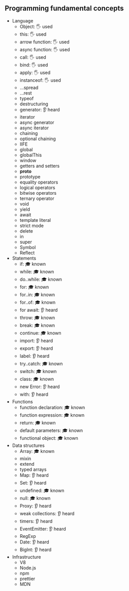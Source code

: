 ## Programming fundamental concepts

- Language
  - Object: 🖐️ used
  - this: 🖐️ used
  - arrow function: 🖐️ used
  - async function: 🖐️ used
  - call: 🖐️ used
  - bind: 🖐️ used
  - apply: 🖐️ used
  - instanceof: 🖐️ used
  - ...spread
  - ...rest
  - typeof
  - destructuring
  - generator: 👂 heard
  - iterator
  - async generator
  - async iterator
  - chaining
  - optional chaining
  - IIFE
  - global
  - globalThis
  - window
  - getters and setters
  - __proto__
  - prototype
  - equality operators
  - logical operators
  - bitwise operators
  - ternary operator
  - void
  - yield
  - await
  - template literal
  - strict mode
  - delete
  - in
  - super
  - Symbol
  - Reflect
- Statements
  - if: 🎓 known
  - while: 🎓 known
  - do..while: 🎓 known
  - for: 🎓 known
  - for..in: 🎓 known
  - for..of: 🎓 known
  - for await: 👂 heard
  - throw: 🎓 known
  - break: 🎓 known
  - continue: 🎓 known
  - import: 👂 heard
  - export: 👂 heard
  - label: 👂 heard
  - try..catch: 🎓 known
  - switch: 🎓 known
  - class: 🎓 known
  - new Error: 👂 heard
  - with: 👂 heard
- Functions
  - function declaration: 🎓 known
  - function expression: 🎓 known
  - return: 🎓 known
  - default parameters: 🎓 known
  - functional object: 🎓 known
- Data structures
  - Array: 🎓 known
  - mixin
  - extend
  - typed arrays
  - Map: 👂 heard
  - Set: 👂 heard
  - undefined: 🎓 known
  - null: 🎓 known
  - Proxy: 👂 heard
  - weak collections: 👂 heard
  - timers: 👂 heard
  - EventEmitter: 👂 heard
  - RegExp
  - Date: 👂 heard
  - BigInt: 👂 heard
- Infrastructure
  - V8
  - Node.js
  - npm
  - prettier
  - MDN
